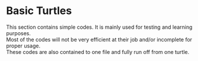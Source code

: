 # Basic Turtles
This section contains simple codes. It is mainly used for testing and learning purposes.
<br>
Most of the codes will not be very efficient at their job and/or incomplete for proper usage.
<br>
These codes are also contained to one file and fully run off from one turtle.